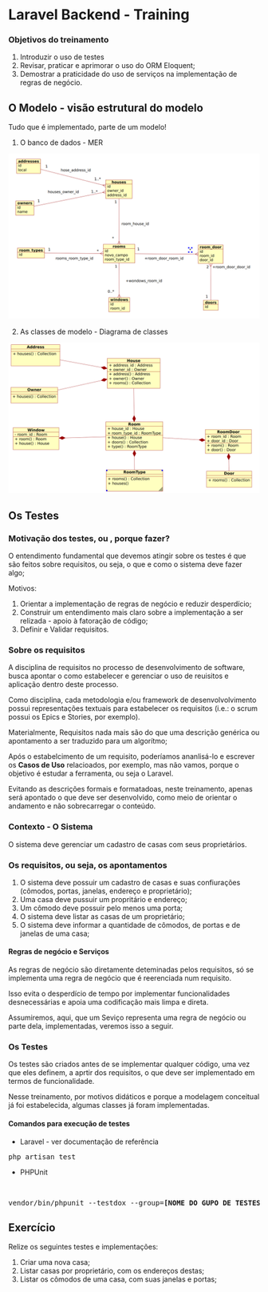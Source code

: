 # Laravel Backend - Training

### Objetivos do treinamento

1. Introduzir o uso de testes
2. Revisar, praticar e aprimorar o uso do ORM Eloquent;
3. Demostrar a praticidade do uso de serviços na implementação de regras de negócio.

## O Modelo - visão estrutural do modelo

Tudo que é implementado, parte de um modelo!

1. O banco de dados - MER

<img src="readme-imgs/der.png">

2. As classes de modelo - Diagrama de classes

<img src="readme-imgs/dc.png">

## Os Testes

### Motivação dos testes, ou , porque fazer?

O entendimento fundamental que devemos atingir sobre os testes é que são feitos sobre requisitos, ou seja, o que e como o sistema deve fazer algo;

Motivos:

1. Orientar a implementação de regras de negócio e reduzir desperdício;
2. Construir um entendimento mais claro sobre a implementação a ser relizada - apoio à fatoração de código;
3. Definir e Validar requisitos.


### Sobre os requisitos

A disciplina de requisitos no processo de desenvolvimento de software, busca apontar o como estabelecer e gerenciar o uso de reuisitos e aplicação dentro deste processo.

Como disciplina, cada metodologia e/ou framework de desenvolvolvimento possui representações textuais para estabelecer os requisitos (i.e.: o scrum possui os Epics e Stories, por exemplo).

Materialmente, Requisitos nada mais são do que uma descrição genérica ou apontamento a ser traduzido para um algorítmo;

Após o estabelcimento de um requisito, poderíamos ananlisá-lo e escrever os **Casos de Uso** relacioados, por exemplo, mas não vamos, porque o objetivo é estudar a ferramenta, ou seja o Laravel.

Evitando as descrições formais e formatadoas, neste treinamento, apenas será apontado o que deve ser desenvolvido, como meio de orientar o andamento e não sobrecarregar o conteúdo.

### Contexto - O Sistema

O sistema deve gerenciar um cadastro de casas com seus proprietários.


### Os requisitos, ou seja, os apontamentos

1. O sistema deve possuir um cadastro de casas e suas confiurações (cômodos, portas, janelas, endereço e proprietário);
2. Uma casa deve pussuir um propritário e endereço;
3. Um cômodo deve possuir pelo menos uma porta; 
4. O sistema deve listar as casas de um proprietário;
5. O sistema deve informar a quantidade de cômodos, de portas e de janelas de uma casa;

#### Regras de negócio e Serviços

As regras de negócio são diretamente deteminadas pelos requisitos, só se implementa uma regra de negócio que é reerenciada num requisito.

Isso evita o desperdício de tempo por implementar funcionalidades desnecessárias e apoia uma codificação mais limpa e direta.

Assumiremos, aqui, que um Seviço representa uma regra de negócio ou parte dela, implementadas, veremos isso a seguir.

### Os Testes

Os testes são criados antes de se implementar qualquer código, uma vez que eles definem, a aprtir dos requisitos, o que deve ser implementado em termos de funcionalidade.

Nesse treinamento, por motivos didáticos e porque a modelagem conceitual já foi estabelecida, algumas classes já foram implementadas. 

#### Comandos para execução de testes

- Laravel - ver documentação de referência
  <br>
<pre>php artisan test </pre>
- PHPUnit
<br>
<pre>vendor/bin/phpunit --testdox --group=<b>[NOME DO GUPO DE TESTES]</b></pre>


## Exercício

Relize os seguintes testes e implementações:

1. Criar uma nova casa;
2. Listar casas por proprietário, com os endereços destas;
3. Listar os cômodos de uma casa, com suas janelas e portas;